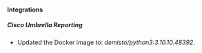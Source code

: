 #### Integrations
##### Cisco Umbrella Reporting
- Updated the Docker image to: *demisto/python3:3.10.10.48392*.
